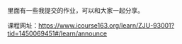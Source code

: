 里面有一些我提交的作业，可以和大家一起分享。

课程网址：https://www.icourse163.org/learn/ZJU-93001?tid=1450069451#/learn/announce
